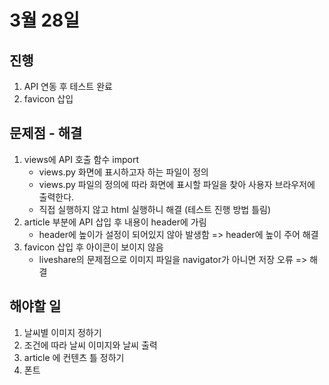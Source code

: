 # 3월 28일

## 진행
1. API 연동 후 테스트 완료
2. favicon 삽입

## 문제점 - 해결
1. views에 API 호출 함수 import
    - views.py 화면에 표시하고자 하는 파일이 정의
    - views.py 파일의 정의에 따라 화면에 표시할 파일을 찾아 사용자 브라우저에 출력한다.
    - 직접 실행하지 않고 html 실행하니 해결 (테스트 진행 방법 틀림)
2. article 부분에 API 삽입 후 내용이 header에 가림
    - header에 높이가 설정이 되어있지 않아 발생함 => header에 높이 주어 해결
3. favicon 삽입 후 아이콘이 보이지 않음
    - liveshare의 문제점으로 이미지 파일을 navigator가 아니면 저장 오류 => 해결

## 해야할 일
1. 날씨별 이미지 정하기
2. 조건에 따라 날씨 이미지와 날씨 출력
3. article 에 컨텐츠 틀 정하기
4. 폰트